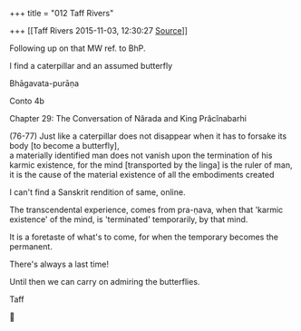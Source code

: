 +++
title = "012 Taff Rivers"

+++
[[Taff Rivers	2015-11-03, 12:30:27 [Source](https://groups.google.com/g/samskrita/c/Drunx72u4k0)]]



Following up on that MW ref. to BhP.  
  
I find a caterpillar and an assumed butterfly  
  
Bhāgavata-purāṇa  
  
Conto 4b  
  
Chapter 29: The Conversation of Nârada and King Prâcînabarhi  
  
(76-77)    Just like a caterpillar does not disappear when it has to forsake its body \[to become a butterfly\],  
a materially identified man does not vanish upon the termination of his karmic existence, for the mind \[transported by the linga\] is the ruler of man, it is the cause of the material existence of all the embodiments created  
  
I can't find a Sanskrit rendition of same, online.  
  
  
The transcendental experience, comes from pra-ṇava, when that 'karmic existence' of the mind, is 'terminated' temporarily, by that mind.  
  
It is a foretaste of what's to come, for when the temporary becomes the permanent.  
  
There's always a last time!  
  
Until then we can carry on admiring the butterflies.  
  
 Taff



